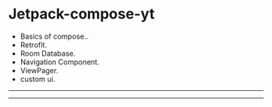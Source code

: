 # Jetpack-compose-yt

- Basics of compose..
- Retrofit.
- Room Database.
- Navigation Component.
- ViewPager.
- custom ui.
-----
-----
